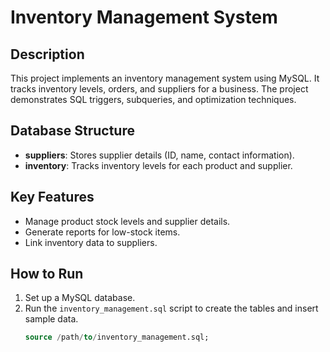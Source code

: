 # Inventory Management System

## Description
This project implements an inventory management system using MySQL. It tracks inventory levels, orders, and suppliers for a business. The project demonstrates SQL triggers, subqueries, and optimization techniques.

## Database Structure
- **suppliers**: Stores supplier details (ID, name, contact information).
- **inventory**: Tracks inventory levels for each product and supplier.

## Key Features
- Manage product stock levels and supplier details.
- Generate reports for low-stock items.
- Link inventory data to suppliers.

## How to Run
1. Set up a MySQL database.
2. Run the `inventory_management.sql` script to create the tables and insert sample data.
   ```sql
   source /path/to/inventory_management.sql;
